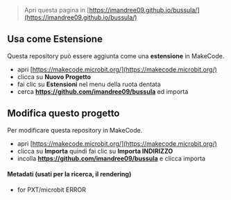 
> Apri questa pagina in [https://imandree09.github.io/bussula/](https://imandree09.github.io/bussula/)

## Usa come Estensione

Questa repository può essere aggiunta come una **estensione** in MakeCode.

* apri [https://makecode.microbit.org/](https://makecode.microbit.org/)
* clicca su **Nuovo Progetto**
* fai clic su **Estensioni** nel menu della ruota dentata
* cerca **https://github.com/imandree09/bussula** ed importa

## Modifica questo progetto

Per modificare questa repository in MakeCode.

* apri [https://makecode.microbit.org/](https://makecode.microbit.org/)
* clicca su **Importa** quindi fai clic su **Importa INDIRIZZO**
* incolla **https://github.com/imandree09/bussula** e clicca importa

#### Metadati (usati per la ricerca, il rendering)

* for PXT/microbit
ERROR
